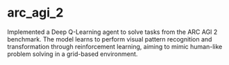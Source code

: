 # arc_agi_2
Implemented a Deep Q-Learning agent to solve tasks from the ARC AGI 2 benchmark. The model learns to perform visual pattern recognition and transformation through reinforcement learning, aiming to mimic human-like problem solving in a grid-based environment.
